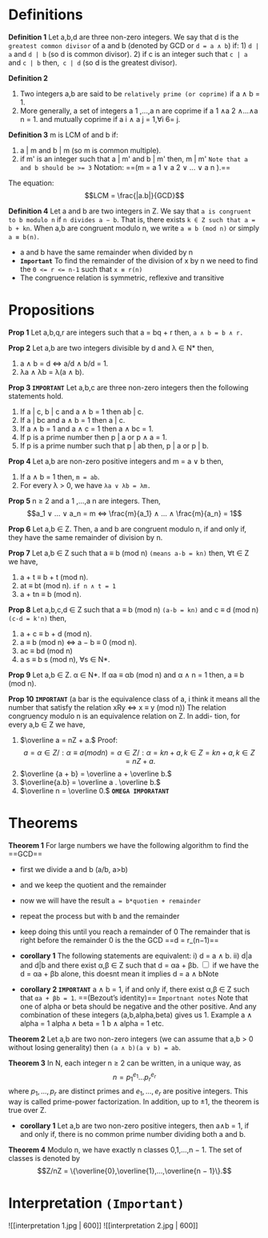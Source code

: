 # Definitions
**Definition 1** 
Let a,b,d are three non-zero integers. We say that d is the `greatest common divisor` of a and b (denoted by GCD or `d = a ∧ b`) if:
	1) `d | a` and `d | b` (so d is common divisor).
	2) if c is an integer such that `c | a` and `c | b` then,` c | d` (so d is the greatest divisor).

**Definition 2**
1) Two integers a,b are said to be `relatively prime (or coprime)` if a ∧ b = 1.
2) More generally, a set of integers a 1 ,...,a n are coprime if a 1 ∧a 2 ∧...∧a n = 1. and mutually coprime if a i ∧ a j = 1,∀i 6= j.

**Definition 3**
m is LCM of and b if:
1) a | m and b | m (so m is common multiple).
2) if m' is an integer such that a | m' and b | m' then, m | m'
`Note that a and b should be >= 3`
Notation: ==(m = a 1 ∨ a 2 ∨ ... ∨ a n ).==

The equation:
$$LCM = \frac{|a.b|}{GCD}$$

**Definition 4**
Let a and b are two integers in Z. We say that `a is congruent to b modulo n` if `n divides a − b`. That is, there exists `k ∈ Z such that a = b + kn`. When a,b are congruent modulo n, we write `a ≡ b (mod n)` or simply` a ≡ b(n)`.
- a and b have the same remainder when divided by n
- **`Important`**
To find the remainder of the division of x by n we need to find the `0 <= r <= n-1` such that `x ≡ r(n)`
- The congruence relation is symmetric, reflexive and transitive
# Propositions
**Prop 1**
Let a,b,q,r are integers such that a = bq + r then, `a ∧ b = b ∧ r.`

**Prop 2**
Let a,b are two integers divisible by d and λ ∈ N* then,
1) a ∧ b = d ⇔ a/d ∧ b/d = 1.
2) λa ∧ λb = λ(a ∧ b).

**Prop 3 `IMPORTANT`**
Let a,b,c are three non-zero integers then the following statements hold.
1) If a | c, b | c and a ∧ b = 1 then ab | c.
2) If a | bc and a ∧ b = 1 then a | c.
3) If a ∧ b = 1 and a ∧ c = 1 then a ∧ bc = 1.
4) If p is a prime number then p | a or p ∧ a = 1.
5) If p is a prime number such that p | ab then, p | a or p | b.

**Prop 4**
Let a,b are non-zero positive integers and m = a ∨ b then,
1) If a ∧ b = 1 then, `m = ab`.
2) For every λ > 0, we have `λa ∨ λb = λm.`

**Prop 5**
n ≥ 2 and a 1 ,...,a n are integers. Then,
$$a_1 ∨ ... ∨ a_n = m ⇔ \frac{m}{a_1} ∧ ... ∧ \frac{m}{a_n} = 1$$

**Prop 6**
Let a,b ∈ Z. Then, a and b are congruent modulo n, if and only if, they have the same remainder of division by n.

**Prop 7**
Let a,b ∈ Z such that a ≡ b (mod n) `(means a-b = kn)` then, ∀t ∈ Z we have,
1) a + t ≡ b + t (mod n).
2) at ≡ bt (mod n). `if n ∧ t = 1`
3) a + tn ≡ b (mod n).

**Prop 8**
Let a,b,c,d ∈ Z such that a ≡ b (mod n) `(a-b = kn)` and c ≡ d (mod n) `(c-d = k'n)` then,
1) a + c ≡ b + d (mod n).
2) a ≡ b (mod n) ⇔ a − b ≡ 0 (mod n).
3) ac ≡ bd (mod n)
4) a s ≡ b s (mod n), ∀s ∈ N*. 

**Prop 9**
Let a,b ∈ Z. α ∈ N*. If αa ≡ αb (mod n) and α ∧ n = 1 then, a ≡ b (mod n).

**Prop 10 `IMPORTANT`**
(a bar is the equivalence class of a, i think it means all the number that satisfy the relation xRy ⇔ x ≡ y (mod n))
The relation congruency modulo n is an equivalence relation on Z. In addi-
tion, for every a,b ∈ Z we have,
1) $\overline a = nZ + a.$
Proof:
$$a = {α ∈ Z/ : α ≡ a (mod n)} = {α ∈ Z/ : α = kn + a,k ∈ Z} = {kn + a,k ∈ Z} = nZ + a.$$
3) $\overline {a + b} = \overline a + \overline b.$
4) $\overline{a.b} = \overline a . \overline b.$
5) $\overline n = \overline 0.$ **`OMEGA IMPORATANT`**

# Theorems
**Theorem 1**
For large numbers we have the following algorithm to find the ==GCD==
- first we divide a and b (a/b, a>b)
- and we keep the quotient and the remainder
- now we will have the result `a = b*quotien + remainder`
- repeat the process but with b and the remainder
- keep doing this until you reach a remainder of 0
The remainder that is right before the remainder 0 is the the GCD ==d = r_(n−1)==

- **corollary 1**
The following statements are equivalent:
i) d = a ∧ b.
ii) d|a and d|b and there exist α,β ∈ Z such that d = αa + βb.
<label class="ob-comment" title="" style="">  <input type="checkbox"> <span style=""> if we have the  d = αa + βb alone, this doesnt mean it implies d = a ∧ b</span>Note</label>

- **corollary 2 `IMPORTANT`**
a ∧ b = 1, if and only if, there exist α,β ∈ Z such that `αa + βb = 1`. ==(Bezout’s identity)==
`Importnant notes`
Note that one of alpha or beta should be negative and the other positive. And any combination of these integers (a,b,alpha,beta) gives us 1. Example
a ∧ alpha = 1
alpha ∧ beta = 1
b ∧  alpha = 1 
etc.

**Theorem 2**
Let a,b are two non-zero integers (we can assume that a,b > 0 without losing
generality) then `(a ∧ b)(a ∨ b) = ab`.

**Theorem 3**
In N, each integer n ≥ 2 can be written, in a unique way, as
$$n = p^{e_1}_1 ... p^{e_r}_r$$
where $p_1,...,p_r$ are distinct primes and $e_1 ,...,e_r$ are positive integers. This way is called prime-power factorization. In addition, up to ±1, the theorem is true over Z.
- **corollary 1**
Let a,b are two non-zero positive integers, then a∧b = 1, if and only if, there
is no common prime number dividing both a and b.

**Theorem 4**
Modulo n, we have exactly n classes 0,1,...,n − 1. The set of classes is denoted by
$$Z/nZ = \{\overline{0},\overline{1},...,\overline{n − 1}\}.$$

# Interpretation `(Important)`
![[interpretation 1.jpg | 600]]
![[interpretation 2.jpg | 600]]
